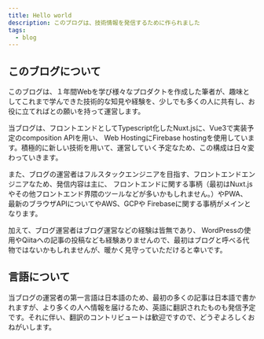```yaml
---
title: Hello world
description: このブログは、技術情報を発信するために作られました
tags: 
  - blog
---
```

## このブログについて

このブログは、１年間Webを学び様々なプロダクトを作成した筆者が、趣味としてこれまで学んできた技術的な知見や経験を、少しでも多くの人に共有し、お役に立てればとの願いを持って運営します。

当ブログは、フロントエンドとしてTypescript化したNuxt.jsに、Vue3で実装予定のcomposition APIを用い、
Web HostingにFirebase hostingを使用しています。積極的に新しい技術を用いて、運営していく予定なため、この構成は日々変わっていきます。

また、ブログの運営者はフルスタックエンジニアを目指す、フロントエンドエンジニアなため、発信内容は主に、
フロントエンドに関する事柄（最初はNuxt.jsやその他フロントエンド界隈のツールなどが多いかもしれません。）やPWA、
最新のブラウザAPIについてやAWS、GCPや Firebaseに関する事柄がメインとなります。

加えて、ブログ運営者はブログ運営などの経験は皆無であり、 WordPressの使用やQiitaへの記事の投稿なども経験ありませんので、最初はブログと呼べる代物ではないかもしれませんが、暖かく見守っていただけると幸いです。

## 言語について

当ブログの運営者の第一言語は日本語のため、最初の多くの記事は日本語で書かれますが、より多くの人へ情報を届けるため、英語に翻訳されたものも発信予定です。それに伴い、翻訳のコントリビュートは歓迎ですので、どうぞよろしくおねがいします。

